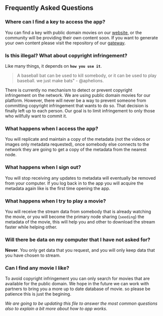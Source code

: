 ## Frequently Asked Questions

### Where can I find a key to access the app?
You can find a key with public domain movies on our [website](http://watchitapp.site), or the community will be providing their own content soon.
If you want to generate your own content please visit the repository of our [gateway](https://github.com/ZorrillosDev/watchit-gateway).

### Is this illegal? What about copyright infringement?

Like many things, it depends on **`how you use it`**. 
> A baseball bat can be used to kill somebody, or it can be used to play baseball. we just make bats" - @aphelions.

There is currently no mechanism to detect or prevent copyright infringement on the network. 
We are using public domain movies for our platform. 
However, there will never be a way to prevent someone from committing copyright infringement that wants to do so. 
That decision is finally left up to each person. Our goal is to limit infringement to only those who willfully want to commit it.

### What happens when I access the app?

You will replicate and maintain a copy of the metadata (not the videos or images only metadata requested), once somebody else connects to the network 
they are going to get a copy of the metadata from the nearest node.

### What happens when I sign out?

You will stop receiving any updates to  metadata will eventually be removed from your computer. 
If you log back in to the app you will acquire the metadata again like is the first time opening the app.

### What happens when I try to play a movie?


You will receive the stream data from somebody that is already watching the movie, 
or you will become the primary node sharing (`seeding`) the metadata of the movie, this will help you and other 
to download the stream faster while helping other.

### Will there be data on my computer that I have not asked for?

**Never**. You only get data that you request, and you will only keep data that you have chosen to stream.

### Can I find any movie I like?

To avoid copyright infringement you can only search for movies that are available for the public domain.
 We hope in the future we can work with partners to bring you a more up to date database of movie. so please be patience 
 this is just the begining.

*We are going to be updating this file to answer the most common questions also to explain a bit more about how to app works.*

